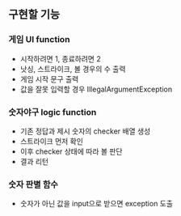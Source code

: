 ## 구현할 기능

### 게임 UI function

- 시작하려면 1, 종료하려면 2
- 낫싱, 스트라이크, 볼 경우의 수 출력
- 게임 시작 문구 출력
- 값을 잘못 입력할 경우 IllegalArgumentException

### 숫자야구 logic function

- 기존 정답과 제시 숫자의 checker 배열 생성
- 스트라이크 먼저 확인
- 이후 checker 상태에 따라 볼 판단
- 결과 리턴

### 숫자 판별 함수

- 숫자가 아닌 값을 input으로 받으면 exception 도출
